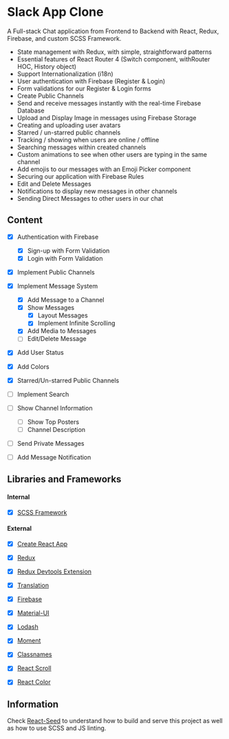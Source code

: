 # Slack App Clone
A Full-stack Chat application from Frontend to Backend with React, Redux, Firebase, and custom SCSS Framework.
- State management with Redux, with simple, straightforward patterns
- Essential features of React Router 4 (Switch component, withRouter HOC, History object)
- Support Internationalization (i18n)
- User authentication with Firebase (Register & Login)
- Form validations for our Register & Login forms
- Create Public Channels
- Send and receive messages instantly with the real-time Firebase Database
- Upload and Display Image in messages using Firebase Storage
- Creating and uploading user avatars
- Starred / un-starred public channels
- Tracking / showing when users are online / offline
- Searching messages within created channels
- Custom animations to see when other users are typing in the same channel
- Add emojis to our messages with an Emoji Picker component
- Securing our application with Firebase Rules
- Edit and Delete Messages
- Notifications to display new messages in other channels
- Sending Direct Messages to other users in our chat


## Content
- [X] Authentication with Firebase
	- [X] Sign-up with Form Validation
	- [X] Login with Form Validation
- [X] Implement Public Channels
- [X] Implement Message System
	- [X] Add Message to a Channel
	- [X] Show Messages
		- [X] Layout Messages
		- [X] Implement Infinite Scrolling
	- [X] Add Media to Messages
	- [ ] Edit/Delete Message
- [X] Add User Status
- [X] Add Colors
- [X] Starred/Un-starred Public Channels
- [ ] Implement Search
- [ ] Show Channel Information
	- [ ] Show Top Posters
	- [ ] Channel Description
- [ ] Send Private Messages
- [ ] Add Message Notification


## Libraries and Frameworks
#### Internal
- [X] [SCSS Framework](https://github.com/imransilvake/SCSS-Framework)

#### External 
- [X] [Create React App](https://github.com/facebook/create-react-app)
- [X] [Redux](https://redux.js.org/)
- [X] [Redux Devtools Extension](https://github.com/zalmoxisus/redux-devtools-extension)
- [X] [Translation](https://github.com/i18next/react-i18next)
- [X] [Firebase](https://firebase.google.com/)
- [X] [Material-UI](https://material-ui.com/)
- [X] [Lodash](https://github.com/lodash/lodash)
- [X] [Moment](https://momentjs.com/)
- [X] [Classnames](https://github.com/JedWatson/classnames)
- [X] [React Scroll](https://github.com/fisshy/react-scroll)
- [X] [React Color](https://casesandberg.github.io/react-color/)


## Information
Check [React-Seed](https://github.com/imransilvake/React-Seed) to understand how to build and serve this project as well as how to use SCSS and JS linting.
